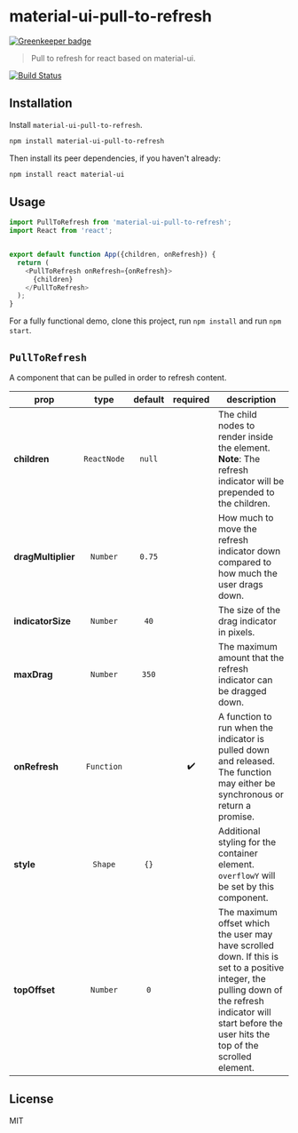 # material-ui-pull-to-refresh

[![Greenkeeper badge](https://badges.greenkeeper.io/appsemble/material-ui-pull-to-refresh.svg)](https://greenkeeper.io/)

> Pull to refresh for react based on material-ui.

[![Build Status](https://travis-ci.org/appsemble/material-ui-pull-to-refresh.svg?branch=master)](https://travis-ci.org/appsemble/material-ui-pull-to-refresh)


## Installation

Install `material-ui-pull-to-refresh`.

```sh
npm install material-ui-pull-to-refresh
```

Then install its peer dependencies, if you haven't already:

```sh
npm install react material-ui
```


## Usage

```js
import PullToRefresh from 'material-ui-pull-to-refresh';
import React from 'react';


export default function App({children, onRefresh}) {
  return (
    <PullToRefresh onRefresh={onRefresh}>
      {children}
    </PullToRefresh>
  );
}
```

For a fully functional demo, clone this project, run `npm install` and run `npm start`.


## `PullToRefresh`

A component that can be pulled in order to refresh content.

| prop               | type        | default | required           | description
| ------------------ | :---------: | :-----: | :----------------: | -----------
| **children**       | `ReactNode` | `null`  |                    | The child nodes to render inside the element.  **Note**: The refresh indicator will be prepended to the children.
| **dragMultiplier** | `Number`    | `0.75`  |                    | How much to move the refresh indicator down compared to how much the user drags down.
| **indicatorSize**  | `Number`    | `40`    |                    | The size of the drag indicator in pixels.
| **maxDrag**        | `Number`    | `350`   |                    | The maximum amount that the refresh indicator can be dragged down.
| **onRefresh**      | `Function`  |         | :heavy_check_mark: | A function to run when the indicator is pulled down and released.  The function may either be synchronous or return a promise.
| **style**          | `Shape`     | `{}`    |                    | Additional styling for the container element.  `overflowY` will be set by this component.
| **topOffset**      | `Number`    | `0`     |                    | The maximum offset which the user may have scrolled down.  If this is set to a positive integer, the pulling down of the refresh indicator will start before the user hits the top of the scrolled element.


## License

MIT
